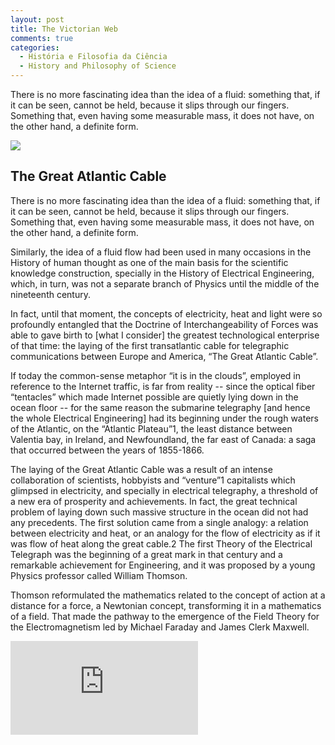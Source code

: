 ```yaml
---
layout: post
title: The Victorian Web
comments: true
categories:
  - História e Filosofia da Ciência
  - History and Philosophy of Science
---
```

There is no more fascinating idea than the idea of a fluid: something that, if it can be seen, cannot be held, because it slips through our fingers. Something that, even having some measurable mass, it does not have, on the other hand, a definite form.

![](https://otelegrafo.com/images/atlantic-cable.png)

## The Great Atlantic Cable

There is no more fascinating idea than the idea of a fluid: something that, if it can be seen, cannot be held, because it slips through our fingers. Something that, even having some measurable mass, it does not have, on the other hand, a definite form.

Similarly, the idea of a fluid flow had been used in many occasions in the History of human thought as one of the main basis for the scientific knowledge construction, specially in the History of Electrical Engineering, which, in turn, was not a separate branch of Physics until the middle of the nineteenth century.

In fact, until that moment, the concepts of electricity, heat and light were so profoundly entangled that the Doctrine of Interchangeability of Forces was able to gave birth to [what I consider] the greatest technological enterprise of that time: the laying of the first transatlantic cable for telegraphic communications between Europe and America, “The Great Atlantic Cable”.

If today the common-sense metaphor “it is in the clouds”, employed in reference to the Internet traffic, is far from reality -- since the optical fiber “tentacles” which made Internet possible are quietly lying down in the ocean floor -- for the same reason the submarine telegraphy [and hence the whole Electrical Engineering] had its beginning under the rough waters of the Atlantic, on the “Atlantic Plateau”1, the least distance between Valentia bay, in Ireland, and Newfoundland, the far east of Canada: a saga that occurred between the years of 1855-1866.

The laying of the Great Atlantic Cable was a result of an intense collaboration of scientists, hobbyists and “venture”1 capitalists which glimpsed in electricity, and specially in electrical telegraphy, a threshold of a new era of prosperity and achievements. In fact, the great technical problem of laying down such massive structure in the ocean did not had any precedents. The first solution came from a single analogy: a relation between electricity and heat, or an analogy for the flow of electricity as if it was flow of heat along the great cable.2 The first Theory of the Electrical Telegraph was the beginning of a great mark in that century and a remarkable achievement for Engineering, and it was proposed by a young Physics professor called William Thomson.

Thomson reformulated the mathematics related to the concept of action at a distance for a force, a Newtonian concept, transforming it in a mathematics of a field. That made the pathway to the emergence of the Field Theory for the Electromagnetism led by Michael Faraday and James Clerk Maxwell.

![](https://otelegrafo.com/images/victorian-web.pdf)               
